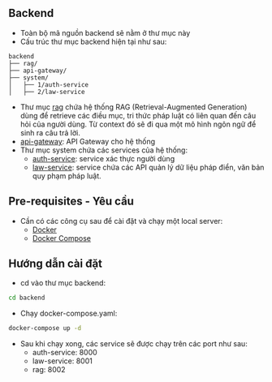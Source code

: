 ## Backend

-   Toàn bộ mã nguồn backend sẽ nằm ở thư mục này
-   Cấu trúc thư mục backend hiện tại như sau:

```
backend
├── rag/
├── api-gateway/
├── system/
│   ├── 1/auth-service
│   ├── 2/law-service
```

-   Thư mục [rag](./rag) chứa hệ thống RAG (Retrieval-Augmented Generation) dùng để retrieve các điều mục, tri thức pháp luật có liên quan đến câu hỏi của người dùng. Từ context đó sẽ đi qua một mô hình ngôn ngữ để sinh ra câu trả lời.
-   [api-gateway](./api-gateway): API Gateway cho hệ thống
-   Thư mục system chứa các services của hệ thống:
    -   [auth-service](./system/auth-service): service xác thực người dùng
    -   [law-service](./system/law-service): service chứa các API quản lý dữ liệu pháp điển, văn bản quy phạm pháp luật.

## Pre-requisites - Yêu cầu

-   Cần có các công cụ sau để cài đặt và chạy một local server:
    -   [Docker](https://docs.docker.com/get-docker/)
    -   [Docker Compose](https://docs.docker.com/compose/install/)

## Hướng dẫn cài đặt

-   cd vào thư mục backend:

```bash
cd backend
```

-   Chạy docker-compose.yaml:

```bash
docker-compose up -d
```

-   Sau khi chạy xong, các service sẽ được chạy trên các port như sau:
    -   auth-service: 8000
    -   law-service: 8001
    -   rag: 8002
